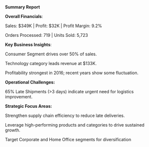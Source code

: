 **Summary Report** 

**Overall Financials**:

Sales: $349K | Profit: $32K | Profit Margin: 9.2%

Orders Processed: 719 | Units Sold: 5,723

**Key Business Insights**:

Consumer Segment drives over 50% of sales.

Technology category leads revenue at $133K.

Profitability strongest in 2016; recent years show some fluctuation.

**Operational Challenges:**

65% Late Shipments (>3 days) indicate urgent need for logistics improvement.

**Strategic Focus Areas:**

Strengthen supply chain efficiency to reduce late deliveries.

Leverage high-performing products and categories to drive sustained growth.

Target Corporate and Home Office segments for diversification
